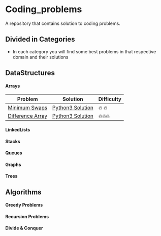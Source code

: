 # Coding_problems
A repository that contains solution to coding problems.

## Divided in Categories
- In each category you will find some best problems in that respective domain and their solutions

## DataStructures

#### Arrays

Problem | Solution | Difficulty
------------ | ------------- | -------------
[Minimum Swaps](https://www.hackerrank.com/challenges/minimum-swaps-2/problem) | [Python3 Solution](https://www.hackerrank.com/challenges/minimum-swaps-2/submissions/code/164095232) | :fire: :fire:
[Difference Array](https://www.hackerrank.com/challenges/crush/problem) | [Python3 Solution](https://www.hackerrank.com/challenges/crush/submissions/code/164098762) | :fire::fire::fire:


#### LinkedLists

#### Stacks

#### Queues

#### Graphs

#### Trees

## Algorithms

#### Greedy Problems

#### Recursion Problems

#### Divide & Conquer
